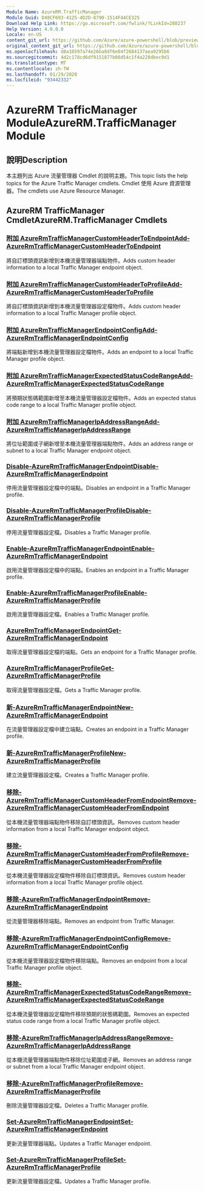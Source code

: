 ```yaml
---
Module Name: AzureRM.TrafficManager
Module Guid: D48CF693-4125-4D2D-8790-1514F44CE325
Download Help Link: https://go.microsoft.com/fwlink/?LinkId=280237
Help Version: 4.0.0.0
Locale: en-US
content_git_url: https://github.com/Azure/azure-powershell/blob/preview/src/ResourceManager/TrafficManager/Commands.TrafficManager2/help/AzureRM.TrafficManager.md
original_content_git_url: https://github.com/Azure/azure-powershell/blob/preview/src/ResourceManager/TrafficManager/Commands.TrafficManager2/help/AzureRM.TrafficManager.md
ms.openlocfilehash: d8a18597a74e26ba8df6e04f2684137aea9295b6
ms.sourcegitcommit: 4d2c178cd6df9151877b08d54c1f4a228dbec9d1
ms.translationtype: MT
ms.contentlocale: zh-TW
ms.lasthandoff: 01/29/2020
ms.locfileid: "93442332"
---
```

# <span data-ttu-id="515c2-101">AzureRM TrafficManager Module</span><span class="sxs-lookup"><span data-stu-id="515c2-101">AzureRM.TrafficManager Module</span></span>
## <span data-ttu-id="515c2-102">說明</span><span class="sxs-lookup"><span data-stu-id="515c2-102">Description</span></span>
<span data-ttu-id="515c2-103">本主題列出 Azure 流量管理器 Cmdlet 的說明主題。</span><span class="sxs-lookup"><span data-stu-id="515c2-103">This topic lists the help topics for the Azure Traffic Manager cmdlets.</span></span> <span data-ttu-id="515c2-104">Cmdlet 使用 Azure 資源管理器。</span><span class="sxs-lookup"><span data-stu-id="515c2-104">The cmdlets use Azure Resource Manager.</span></span>

## <span data-ttu-id="515c2-105">AzureRM TrafficManager Cmdlet</span><span class="sxs-lookup"><span data-stu-id="515c2-105">AzureRM.TrafficManager Cmdlets</span></span>
### [<span data-ttu-id="515c2-106">附加 AzureRmTrafficManagerCustomHeaderToEndpoint</span><span class="sxs-lookup"><span data-stu-id="515c2-106">Add-AzureRmTrafficManagerCustomHeaderToEndpoint</span></span>](Add-AzureRmTrafficManagerCustomHeaderToEndpoint.md)
<span data-ttu-id="515c2-107">將自訂標頭資訊新增到本機流量管理器端點物件。</span><span class="sxs-lookup"><span data-stu-id="515c2-107">Adds custom header information to a local Traffic Manager endpoint object.</span></span>

### [<span data-ttu-id="515c2-108">附加 AzureRmTrafficManagerCustomHeaderToProfile</span><span class="sxs-lookup"><span data-stu-id="515c2-108">Add-AzureRmTrafficManagerCustomHeaderToProfile</span></span>](Add-AzureRmTrafficManagerCustomHeaderToProfile.md)
<span data-ttu-id="515c2-109">將自訂標頭資訊新增到本機流量管理器設定檔物件。</span><span class="sxs-lookup"><span data-stu-id="515c2-109">Adds custom header information to a local Traffic Manager profile object.</span></span>

### [<span data-ttu-id="515c2-110">附加 AzureRmTrafficManagerEndpointConfig</span><span class="sxs-lookup"><span data-stu-id="515c2-110">Add-AzureRmTrafficManagerEndpointConfig</span></span>](Add-AzureRmTrafficManagerEndpointConfig.md)
<span data-ttu-id="515c2-111">將端點新增到本機流量管理器設定檔物件。</span><span class="sxs-lookup"><span data-stu-id="515c2-111">Adds an endpoint to a local Traffic Manager profile object.</span></span>

### [<span data-ttu-id="515c2-112">附加 AzureRmTrafficManagerExpectedStatusCodeRange</span><span class="sxs-lookup"><span data-stu-id="515c2-112">Add-AzureRmTrafficManagerExpectedStatusCodeRange</span></span>](Add-AzureRmTrafficManagerExpectedStatusCodeRange.md)
<span data-ttu-id="515c2-113">將預期狀態碼範圍新增至本機流量管理器設定檔物件。</span><span class="sxs-lookup"><span data-stu-id="515c2-113">Adds an expected status code range to a local Traffic Manager profile object.</span></span>

### [<span data-ttu-id="515c2-114">附加 AzureRmTrafficManagerIpAddressRange</span><span class="sxs-lookup"><span data-stu-id="515c2-114">Add-AzureRmTrafficManagerIpAddressRange</span></span>](Add-AzureRmTrafficManagerIpAddressRange.md)
<span data-ttu-id="515c2-115">將位址範圍或子網新增至本機流量管理器端點物件。</span><span class="sxs-lookup"><span data-stu-id="515c2-115">Adds an address range or subnet to a local Traffic Manager endpoint object.</span></span>

### [<span data-ttu-id="515c2-116">Disable-AzureRmTrafficManagerEndpoint</span><span class="sxs-lookup"><span data-stu-id="515c2-116">Disable-AzureRmTrafficManagerEndpoint</span></span>](Disable-AzureRmTrafficManagerEndpoint.md)
<span data-ttu-id="515c2-117">停用流量管理器設定檔中的端點。</span><span class="sxs-lookup"><span data-stu-id="515c2-117">Disables an endpoint in a Traffic Manager profile.</span></span>

### [<span data-ttu-id="515c2-118">Disable-AzureRmTrafficManagerProfile</span><span class="sxs-lookup"><span data-stu-id="515c2-118">Disable-AzureRmTrafficManagerProfile</span></span>](Disable-AzureRmTrafficManagerProfile.md)
<span data-ttu-id="515c2-119">停用流量管理器設定檔。</span><span class="sxs-lookup"><span data-stu-id="515c2-119">Disables a Traffic Manager profile.</span></span>

### [<span data-ttu-id="515c2-120">Enable-AzureRmTrafficManagerEndpoint</span><span class="sxs-lookup"><span data-stu-id="515c2-120">Enable-AzureRmTrafficManagerEndpoint</span></span>](Enable-AzureRmTrafficManagerEndpoint.md)
<span data-ttu-id="515c2-121">啟用流量管理器設定檔中的端點。</span><span class="sxs-lookup"><span data-stu-id="515c2-121">Enables an endpoint in a Traffic Manager profile.</span></span>

### [<span data-ttu-id="515c2-122">Enable-AzureRmTrafficManagerProfile</span><span class="sxs-lookup"><span data-stu-id="515c2-122">Enable-AzureRmTrafficManagerProfile</span></span>](Enable-AzureRmTrafficManagerProfile.md)
<span data-ttu-id="515c2-123">啟用流量管理器設定檔。</span><span class="sxs-lookup"><span data-stu-id="515c2-123">Enables a Traffic Manager profile.</span></span>

### [<span data-ttu-id="515c2-124">AzureRmTrafficManagerEndpoint</span><span class="sxs-lookup"><span data-stu-id="515c2-124">Get-AzureRmTrafficManagerEndpoint</span></span>](Get-AzureRmTrafficManagerEndpoint.md)
<span data-ttu-id="515c2-125">取得流量管理器設定檔的端點。</span><span class="sxs-lookup"><span data-stu-id="515c2-125">Gets an endpoint for a Traffic Manager profile.</span></span>

### [<span data-ttu-id="515c2-126">AzureRmTrafficManagerProfile</span><span class="sxs-lookup"><span data-stu-id="515c2-126">Get-AzureRmTrafficManagerProfile</span></span>](Get-AzureRmTrafficManagerProfile.md)
<span data-ttu-id="515c2-127">取得流量管理器設定檔。</span><span class="sxs-lookup"><span data-stu-id="515c2-127">Gets a Traffic Manager profile.</span></span>

### [<span data-ttu-id="515c2-128">新-AzureRmTrafficManagerEndpoint</span><span class="sxs-lookup"><span data-stu-id="515c2-128">New-AzureRmTrafficManagerEndpoint</span></span>](New-AzureRmTrafficManagerEndpoint.md)
<span data-ttu-id="515c2-129">在流量管理器設定檔中建立端點。</span><span class="sxs-lookup"><span data-stu-id="515c2-129">Creates an endpoint in a Traffic Manager profile.</span></span>

### [<span data-ttu-id="515c2-130">新-AzureRmTrafficManagerProfile</span><span class="sxs-lookup"><span data-stu-id="515c2-130">New-AzureRmTrafficManagerProfile</span></span>](New-AzureRmTrafficManagerProfile.md)
<span data-ttu-id="515c2-131">建立流量管理器設定檔。</span><span class="sxs-lookup"><span data-stu-id="515c2-131">Creates a Traffic Manager profile.</span></span>

### [<span data-ttu-id="515c2-132">移除-AzureRmTrafficManagerCustomHeaderFromEndpoint</span><span class="sxs-lookup"><span data-stu-id="515c2-132">Remove-AzureRmTrafficManagerCustomHeaderFromEndpoint</span></span>](Remove-AzureRmTrafficManagerCustomHeaderFromEndpoint.md)
<span data-ttu-id="515c2-133">從本機流量管理器端點物件移除自訂標頭資訊。</span><span class="sxs-lookup"><span data-stu-id="515c2-133">Removes custom header information from a local Traffic Manager endpoint object.</span></span>

### [<span data-ttu-id="515c2-134">移除-AzureRmTrafficManagerCustomHeaderFromProfile</span><span class="sxs-lookup"><span data-stu-id="515c2-134">Remove-AzureRmTrafficManagerCustomHeaderFromProfile</span></span>](Remove-AzureRmTrafficManagerCustomHeaderFromProfile.md)
<span data-ttu-id="515c2-135">從本機流量管理器設定檔物件移除自訂標頭資訊。</span><span class="sxs-lookup"><span data-stu-id="515c2-135">Removes custom header information from a local Traffic Manager profile object.</span></span>

### [<span data-ttu-id="515c2-136">移除-AzureRmTrafficManagerEndpoint</span><span class="sxs-lookup"><span data-stu-id="515c2-136">Remove-AzureRmTrafficManagerEndpoint</span></span>](Remove-AzureRmTrafficManagerEndpoint.md)
<span data-ttu-id="515c2-137">從流量管理器移除端點。</span><span class="sxs-lookup"><span data-stu-id="515c2-137">Removes an endpoint from Traffic Manager.</span></span>

### [<span data-ttu-id="515c2-138">移除-AzureRmTrafficManagerEndpointConfig</span><span class="sxs-lookup"><span data-stu-id="515c2-138">Remove-AzureRmTrafficManagerEndpointConfig</span></span>](Remove-AzureRmTrafficManagerEndpointConfig.md)
<span data-ttu-id="515c2-139">從本機流量管理器設定檔物件移除端點。</span><span class="sxs-lookup"><span data-stu-id="515c2-139">Removes an endpoint from a local Traffic Manager profile object.</span></span>

### [<span data-ttu-id="515c2-140">移除-AzureRmTrafficManagerExpectedStatusCodeRange</span><span class="sxs-lookup"><span data-stu-id="515c2-140">Remove-AzureRmTrafficManagerExpectedStatusCodeRange</span></span>](Remove-AzureRmTrafficManagerExpectedStatusCodeRange.md)
<span data-ttu-id="515c2-141">從本機流量管理器設定檔物件移除預期的狀態碼範圍。</span><span class="sxs-lookup"><span data-stu-id="515c2-141">Removes an expected status code range from a local Traffic Manager profile object.</span></span>

### [<span data-ttu-id="515c2-142">移除-AzureRmTrafficManagerIpAddressRange</span><span class="sxs-lookup"><span data-stu-id="515c2-142">Remove-AzureRmTrafficManagerIpAddressRange</span></span>](Remove-AzureRmTrafficManagerIpAddressRange.md)
<span data-ttu-id="515c2-143">從本機流量管理器端點物件移除位址範圍或子網。</span><span class="sxs-lookup"><span data-stu-id="515c2-143">Removes an address range or subnet from a local Traffic Manager endpoint object.</span></span>

### [<span data-ttu-id="515c2-144">移除-AzureRmTrafficManagerProfile</span><span class="sxs-lookup"><span data-stu-id="515c2-144">Remove-AzureRmTrafficManagerProfile</span></span>](Remove-AzureRmTrafficManagerProfile.md)
<span data-ttu-id="515c2-145">刪除流量管理器設定檔。</span><span class="sxs-lookup"><span data-stu-id="515c2-145">Deletes a Traffic Manager profile.</span></span>

### [<span data-ttu-id="515c2-146">Set-AzureRmTrafficManagerEndpoint</span><span class="sxs-lookup"><span data-stu-id="515c2-146">Set-AzureRmTrafficManagerEndpoint</span></span>](Set-AzureRmTrafficManagerEndpoint.md)
<span data-ttu-id="515c2-147">更新流量管理器端點。</span><span class="sxs-lookup"><span data-stu-id="515c2-147">Updates a Traffic Manager endpoint.</span></span>

### [<span data-ttu-id="515c2-148">Set-AzureRmTrafficManagerProfile</span><span class="sxs-lookup"><span data-stu-id="515c2-148">Set-AzureRmTrafficManagerProfile</span></span>](Set-AzureRmTrafficManagerProfile.md)
<span data-ttu-id="515c2-149">更新流量管理器設定檔。</span><span class="sxs-lookup"><span data-stu-id="515c2-149">Updates a Traffic Manager profile.</span></span>

